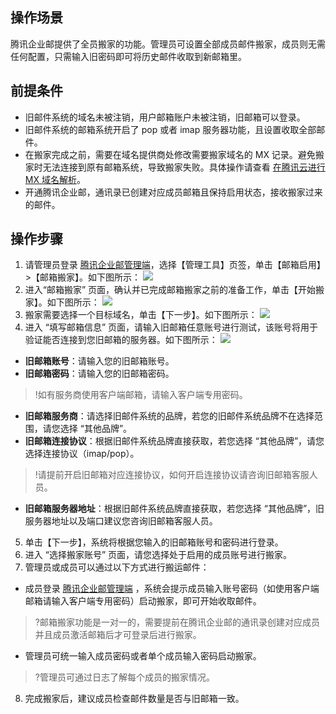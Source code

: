 ## 操作场景
腾讯企业邮提供了全员搬家的功能。管理员可设置全部成员邮件搬家，成员则无需任何配置，只需输入旧密码即可将历史邮件收取到新邮箱里。

## 前提条件
- 旧邮件系统的域名未被注销，用户邮箱账户未被注销，旧邮箱可以登录。
- 旧邮件系统的邮箱系统开启了 pop 或者 imap 服务器功能，且设置收取全部邮件。
- 在搬家完成之前，需要在域名提供商处修改需要搬家域名的 MX 记录。避免搬家时无法连接到原有邮箱系统，导致搬家失败。具体操作请查看 [在腾讯云进行 MX 域名解析](https://cloud.tencent.com/document/product/613/46023)。
- 开通腾讯企业邮，通讯录已创建对应成员邮箱且保持启用状态，接收搬家过来的邮件。

## 操作步骤
1. 请管理员登录 [腾讯企业邮管理端](https://exmail.qq.com/)，选择【管理工具】页签，单击【邮箱启用】>【邮箱搬家】。如下图所示：
![](https://main.qcloudimg.com/raw/2f93440125b0d93957d70bb7672528e6.png)
2. 进入“邮箱搬家” 页面，确认并已完成邮箱搬家之前的准备工作，单击【开始搬家】。如下图所示：
![](https://main.qcloudimg.com/raw/a607c938e7e736e1d97dfef00c7be53c.png)
3. 搬家需要选择一个目标域名，单击【下一步】。如下图所示：
![](https://main.qcloudimg.com/raw/038107e8235a67369a91780b35d394b5.png)
4. 进入 “填写邮箱信息” 页面，请输入旧邮箱任意账号进行测试，该账号将用于验证能否连接到您旧邮箱的服务器。如下图所示：
![](https://main.qcloudimg.com/raw/10f103dedca40a400b90d70ef85005f5.png)
 - **旧邮箱账号**：请输入您的旧邮箱账号。
 - **旧邮箱密码**：请输入您的旧邮箱密码。
>!如有服务商使用客户端邮箱，请输入客户端专用密码。
>
 - **旧邮箱服务商**：请选择旧邮件系统的品牌，若您的旧邮件系统品牌不在选择范围，请您选择 “其他品牌”。
 - **旧邮箱连接协议**：根据旧邮件系统品牌直接获取，若您选择 “其他品牌”，请您选择连接协议（imap/pop）。
>!请提前开启旧邮箱对应连接协议，如何开启连接协议请咨询旧邮箱客服人员。
>
 - **旧邮箱服务器地址**：根据旧邮件系统品牌直接获取，若您选择 “其他品牌”，旧服务器地址以及端口建议您咨询旧邮箱客服人员。
5. 单击【下一步】，系统将根据您输入的旧邮箱账号和密码进行登录。
6. 进入 “选择搬家账号” 页面，请您选择处于启用的成员账号进行搬家。
7. 管理员或成员可以通过以下方式进行搬运邮件：
 - 成员登录 [腾讯企业邮管理端](https://exmail.qq.com/) ，系统会提示成员输入账号密码（如使用客户端邮箱请输入客户端专用密码）启动搬家，即可开始收取邮件。
>?邮箱搬家功能是一对一的，需要提前在腾讯企业邮的通讯录创建对应成员并且成员激活邮箱后才可登录后进行搬家。
 - 管理员可统一输入成员密码或者单个成员输入密码启动搬家。
>?管理员可通过日志了解每个成员的搬家情况。
8. 完成搬家后，建议成员检查邮件数量是否与旧邮箱一致。

